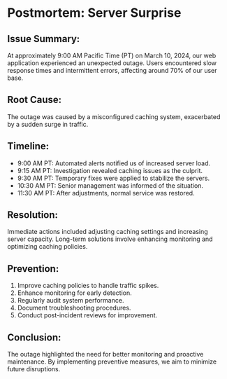 # Postmortem: Server Surprise

## Issue Summary:
At approximately 9:00 AM Pacific Time (PT) on March 10, 2024, our web application experienced an unexpected outage. Users encountered slow response times and intermittent errors, affecting around 70% of our user base.

## Root Cause:
The outage was caused by a misconfigured caching system, exacerbated by a sudden surge in traffic.

## Timeline:

- 9:00 AM PT: Automated alerts notified us of increased server load.
- 9:15 AM PT: Investigation revealed caching issues as the culprit.
- 9:30 AM PT: Temporary fixes were applied to stabilize the servers.
- 10:30 AM PT: Senior management was informed of the situation.
- 11:30 AM PT: After adjustments, normal service was restored.

## Resolution:
Immediate actions included adjusting caching settings and increasing server capacity. Long-term solutions involve enhancing monitoring and optimizing caching policies.

## Prevention:

1. Improve caching policies to handle traffic spikes.
2. Enhance monitoring for early detection.
3. Regularly audit system performance.
4. Document troubleshooting procedures.
5. Conduct post-incident reviews for improvement.

## Conclusion:
The outage highlighted the need for better monitoring and proactive maintenance. By implementing preventive measures, we aim to minimize future disruptions.
